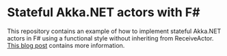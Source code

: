 # Stateful Akka.NET actors with F#
This repository contains an example of how to implement stateful Akka.NET actors in F# using a functional style without inheriting from ReceiveActor. [This blog post](http://blog.usermaatre.co.uk/programming/2015/11/13/stateful-akka-actors-with-fsharp/) contains more information.
